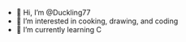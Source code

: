 - 👋 Hi, I’m @Duckling77
- 👀 I’m interested in cooking, drawing, and coding
- 🌱 I’m currently learning C

<!---
Duckling77/Duckling77 is a ✨ special ✨ repository because its `README.md` (this file) appears on your GitHub profile.
You can click the Preview link to take a look at your changes.
--->
